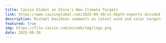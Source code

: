 ```yaml
---
title: Caixin Global on China's New Climate Targets
link: https://www.caixinglobal.com/2025-09-30/in-depth-experts-divided-over-chinas-2035-wind-and-solar-target-102367949.html
description: Michael Davidson comments on latest wind and solar targets
featured: true
img: https://file.caixin.com/en/web/img/logo.png
date: 2025-09-30
---
```

